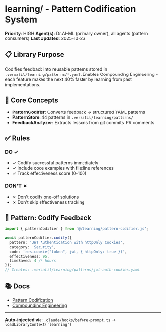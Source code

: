 # learning/ - Pattern Codification System

**Priority**: HIGH
**Agent(s)**: Dr.AI-ML (primary owner), all agents (pattern consumers)
**Last Updated**: 2025-10-26

## 📋 Library Purpose

Codifies feedback into reusable patterns stored in `.versatil/learning/patterns/*.yaml`. Enables Compounding Engineering - each feature makes the next 40% faster by learning from past implementations.

## 🎯 Core Concepts

- **PatternCodifier**: Converts feedback → structured YAML patterns
- **PatternStore**: 44 patterns in `.versatil/learning/patterns/`
- **FeedbackAnalyzer**: Extracts lessons from git commits, PR comments

## ✅ Rules

### DO ✓
- ✓ Codify successful patterns immediately
- ✓ Include code examples with file:line references
- ✓ Track effectiveness score (0-100)

### DON'T ✗
- ✗ Don't codify one-off solutions
- ✗ Don't skip effectiveness tracking

## 🔧 Pattern: Codify Feedback
```typescript
import { patternCodifier } from '@/learning/pattern-codifier.js';

await patternCodifier.codify({
  pattern: 'JWT Authentication with httpOnly Cookies',
  category: 'Security',
  code: 'res.cookie("token", jwt, { httpOnly: true })',
  effectiveness: 95,
  timeSaved: 4 // hours
});
// Creates: .versatil/learning/patterns/jwt-auth-cookies.yaml
```

## 📚 Docs
- [Pattern Codification](../../docs/PATTERN_CODIFICATION.md)
- [Compounding Engineering](../../docs/guides/compounding-engineering.md)

---

**Auto-injected via**: `.claude/hooks/before-prompt.ts` → `loadLibraryContext('learning')`
